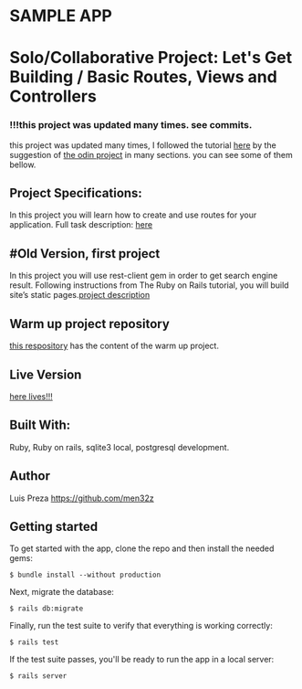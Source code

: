 # SAMPLE APP
# Solo/Collaborative Project: Let's Get Building / Basic Routes, Views and Controllers

### !!!this project was updated many times. see commits.
this project was updated many times, I followed the tutorial [here](https://www.learnenough.com/ruby-on-rails-4th-edition-tutorial/static_pages) by the suggestion of [the odin project](https://www.theodinproject.com) in many sections. you can see some of them bellow.

## Project Specifications:

In this project you will learn how to create and use routes for your application.
Full task description: [here](https://www.theodinproject.com/courses/ruby-on-rails/lessons/basic-routes-views-and-controllers)

#Old Version, first project
--------------------------------------
In this project you will use rest-client gem in order to get search engine result. Following instructions from The Ruby on Rails tutorial, you will build site’s static pages.[project description](https://www.theodinproject.com/courses/ruby-on-rails/lessons/let-s-get-building)

## Warm up project repository
[this respository](https://github.com/men32z/ruby-rest-client) has the content of the warm up project.

## Live Version
[here lives!!!](https://fathomless-stream-68585.herokuapp.com)

## Built With:

Ruby, Ruby on rails, sqlite3 local, postgresql development.

## Author
Luis Preza https://github.com/men32z


## Getting started

To get started with the app, clone the repo and then install the needed gems:

```
$ bundle install --without production
```

Next, migrate the database:

```
$ rails db:migrate
```

Finally, run the test suite to verify that everything is working correctly:

```
$ rails test
```

If the test suite passes, you'll be ready to run the app in a local server:

```
$ rails server
```
